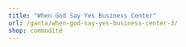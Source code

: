 ```yaml
---
title: "When God Say Yes Business Center"
url: /ganta/when-god-say-yes-business-center-3/
shop: commodité
---
```

